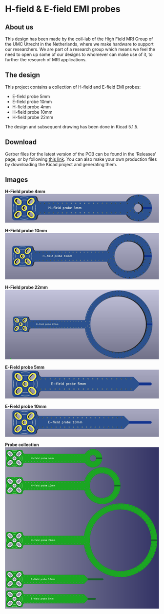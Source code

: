 # H-field & E-field EMI probes

## About us
This design has been made by the coil-lab of the High Field MRI Group of the UMC Utrecht in the Netherlands, where we make hardware to support our researchers. We are part of a research group which means we feel the need to open up some of our designs to whomever can make use of it, to further the research of MRI applications.


## The design
This project contains a collection of H-field and E-field EMI probes:
- E-field probe 5mm
- E-field probe 10mm
- H-field probe 4mm
- H-field probe 10mm
- H-field probe 22mm

The design and subsequent drawing has been done in Kicad 5.1.5.


## Download
Gerber files for the latest version of the PCB can be found in the 'Releases' page, or by following [this link](https://github.com/umcu7tcoillab/EMI-probes/releases/latest). 
You can also make your own production files by downloading the Kicad project and generating them.


## Images
**H-Field probe 4mm**
<img src="Images/H-field probe 4mm.jpg?raw=true"/>

**H-Field probe 10mm**
<img src="Images/H-field probe 10mm.jpg?raw=true"/>

**H-Field probe 22mm**
<img src="Images/H-field probe 22mm.jpg?raw=true"/>


**E-Field probe 5mm**
<img src="Images/E-field probe 5mm.jpg?raw=true"/>

**E-Field probe 10mm**
<img src="Images/E-field probe 10mm.jpg?raw=true"/>


**Probe collection**
<img src="Images/Collection.png?raw=true"/>
